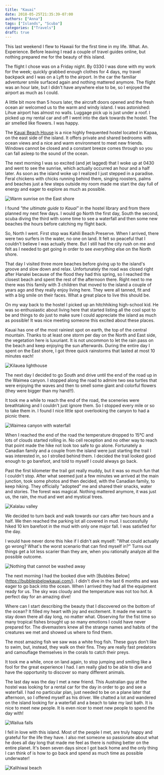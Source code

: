 ```yaml
---
title: "Kauai"
date: 2018-05-25T21:35:39-07:00
authors: ["Anna"]
tags: ["Islands", "Scuba"]
categories: ["Travels"]
draft: true
---
```


This last weekend I flew to Hawaii for the first time in my life. What. An. Experience. Before leaving I read a couple of travel guides online, but nothing prepared me for the beauty of this island.

The flight I chose was on a Friday night. By 0330 I was done with my work for the week; quickly grabbed enough clothes for 4 days, my travel backpack and I was on a Lyft to the airport. In the car the familiar adventurer smile surfaced again and nothing mattered anymore. The flight was an hour late, but I didn't have anywhere else to be, so I enjoyed the airport as much as I could.

A little bit more than 5 hours later, the aircraft doors opened and the fresh ocean air welcomed us to the warm and windy island. I was astonished: Lihue airport has almost no walls. Luggage pick up is just under a roof. I picked up my rental car and off I went into the dark towards the hostel. The air smelled like flowers. I was happy.

The [Kauai Beach House](https://kauaibeachhouse.net/) is a nice highly frequented hostel located in Kapaa, on the east side of the island. It offers private and shared bedrooms with ocean views and a nice and warm environment to meet new friends. Windows cannot be closed and a constant breeze comes through so you can fall asleep to the sound of the ocean. 

The next morning I was so excited (and jet lagged) that I woke up at 0430 and went to see the sunrise, which actually occurred an hour and a half later. As soon as the island woke up I realized I just stepped in a paradise. Feral chickens with chicks running behind them, singing roosters, palms and beaches just a few steps outside my room made me start the day full of energy and eager to explore as much as possible.

![Warm sunrise on the East shore](/static/kauai/01.jpeg)

I found _"the ultimate guide to Kauai"_ in the hostel library and from there planned my next few days. I would go North the first day, South the second, scuba diving the third with some time to see a waterfall and then some new beaches the hours before catching my flight back. 

So, North I went. First stop was Kahili Beach Preserve. When I arrived, there were two surfers in the water, no one on land. It felt so peaceful that I couldn't believe I was actually there. But I still had the city rush on me and felt as I needed to get going in order to see *everything* else on the North shore. 

That day I visited three more beaches before giving up to the island's groove and slow down and relax. Unfortunately the road was closed right after Hanalei because of the flood they had this spring, so I reached the closest beach and spent the rest of the afternoon there. Right next to me there was this family with 3 children that moved to the island a couple of years ago and they really enjoy living here. They were all tanned, fit and with a big smile on their faces. What a great place to live this should be.

On my way back to the hostel I picked up an hitchhiking high-school kid. He was so enthusiastic about living here that started listing all the cool spot to be and things to do just to make sure I could appreciate the island as much as possible! It was nice meeting someone this excited about these places.

Kauai has one of the most rainiest spot on earth, the top of the central mountain. Thanks to at least one storm per day on the North and East side, the vegetation here is luxuriant. It is not uncommon to let the rain pass on the beach and keep enjoying the sun afterwards. During the entire day I spent on the East shore, I got three quick rainstorms that lasted at most 10 minutes each!

![Kilauea lighthouse](/static/kauai/02.jpeg)

The next day I decided to go South and drive until the end of the road up in the Waimea canyon. I stopped along the road to admire two sea turtles that were enjoying the waves and then to smell some giant and colorful flowers (they were bigger than my hand!!).

It took me a while to reach the end of the road, the sceneries were breathtaking and I couldn't just ignore them. So I stopped every mile or so to take them in. I found I nice little spot overlooking the canyon to had a picnic there. 

![Waimea canyon with waterfall](/static/kauai/03.jpeg)

When I reached the end of the road the temperature dropped to 15°C and lots of clouds started rolling in. No cell reception and no other way to reach that point made the hike not look too safe to go alone. Fortunately a Canadian family and a couple from the island were just starting the trail I was interested in, so I strolled behind them. I decided the trail looked good enough to go barefoot, and told to myself I could always go back. 

Past the first kilometer the trail got really muddy, but it was so much fun that I couldn't stop. After what seemed  just a few minutes we arrived at the main junction, took some photos and then decided, with the Canadian family, to keep hiking. They officially "adopted" me and shared their snacks, water and stories. The forest was magical. Nothing mattered anymore, it was just us, the rain, the mud and wet and mystical trees.

![Kalalau valley](/static/kauai/04.jpeg)

We decided to turn back and walk towards our cars after two hours and a half. We then reached the parking lot all covered in mud. I successfully hiked 10 km barefoot in the mud with only one major fall. I was satisfied for the day. 

I would have never done this hike if I didn't ask myself: "What could actually go wrong? What's the worst scenario that can find myself in?" Turns out things get a lot less scarier than they are, when you rationally analyze all the possible outcome.

![Nothing that cannot be washed away](/static/kauai/05.jpeg)

The next morning I had the booked dive with [Bubbles Below] (https://bubblesbelowkauai.com/). I didn't dive in the last 6 months and was eager to go back into the ocean. When I arrived they had all the equipment ready for us. The sky was cloudy and the temperature was not too hot. A perfect day for an amazing dive!

Where can I start describing the beauty that I discovered on the bottom of the ocean? It filled my heart with joy and excitement. It made me want to stay down there all day long, no matter what. Observing for the fist time so many tropical fishes brought up so many emotions I could have never prepared for. The divemasters knew all the strange names and habits of the creatures we met and showed us where to find them. 

The most amazing fish we saw was a white frog fish. These guys don't like to swim, but, instead, they walk on their fins. They are really fast predators and camouflage themselves in the corals to catch their preys.

It took me a while, once on land again, to stop jumping and smiling like a fool for the great experience I had. I am really glad to be able to dive and have the opportunity to discover so many different animals.

The last day was the day I met a new friend. This Australian guy at the hostel was looking for a rental car for the day in order to go and see a waterfall. I had no particular plan, just needed to be on a plane later that afternoon, so I offered myself as his driver. We chatted a lot and wandered on the island looking for a waterfall and a beach to take my last bath. It is nice to meet new people. It is even nicer to meet new people to spend the day with!

![Wailua falls](/static/kauai/06.jpeg)

I fell in love with this island. Most of the people I met, are truly happy and grateful for the life they have. I also met someone so passionate about what he does all day long that made me feel as there is nothing better on the entire planet. It's been seven days since I got back home and the only thing I can think of is how to go back and spend as much time as possible underwater!

![Kalihiwai beach](/static/kauai/07.jpeg)
